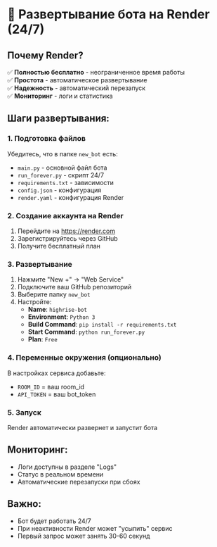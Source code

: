 # 🚀 Развертывание бота на Render (24/7)

## Почему Render?
✅ **Полностью бесплатно** - неограниченное время работы  
✅ **Простота** - автоматическое развертывание  
✅ **Надежность** - автоматический перезапуск  
✅ **Мониторинг** - логи и статистика  

## Шаги развертывания:

### 1. Подготовка файлов
Убедитесь, что в папке `new_bot` есть:
- `main.py` - основной файл бота
- `run_forever.py` - скрипт 24/7
- `requirements.txt` - зависимости
- `config.json` - конфигурация
- `render.yaml` - конфигурация Render

### 2. Создание аккаунта на Render
1. Перейдите на https://render.com
2. Зарегистрируйтесь через GitHub
3. Получите бесплатный план

### 3. Развертывание
1. Нажмите "New +" → "Web Service"
2. Подключите ваш GitHub репозиторий
3. Выберите папку `new_bot`
4. Настройте:
   - **Name**: `highrise-bot`
   - **Environment**: `Python 3`
   - **Build Command**: `pip install -r requirements.txt`
   - **Start Command**: `python run_forever.py`
   - **Plan**: `Free`

### 4. Переменные окружения (опционально)
В настройках сервиса добавьте:
- `ROOM_ID` = ваш room_id
- `API_TOKEN` = ваш bot_token

### 5. Запуск
Render автоматически развернет и запустит бота

## Мониторинг:
- Логи доступны в разделе "Logs"
- Статус в реальном времени
- Автоматические перезапуски при сбоях

## Важно:
- Бот будет работать 24/7
- При неактивности Render может "усыпить" сервис
- Первый запрос может занять 30-60 секунд 